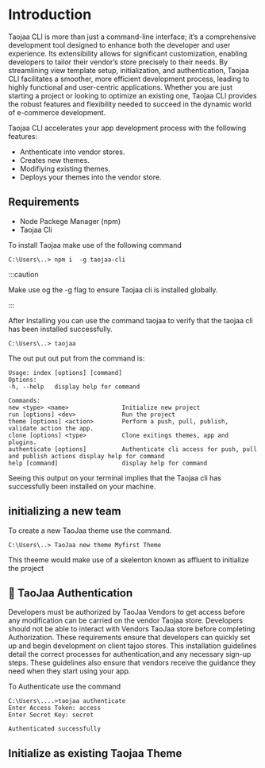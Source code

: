 # Introduction
<p style={{ textAlign: 'justify' }}>
 Taojaa CLI is more than just a command-line interface; it’s a comprehensive development tool designed to enhance both the developer and user experience. Its extensibility allows for significant customization, enabling developers to tailor their vendor’s store precisely to their needs. By streamlining view template setup, initialization, and authentication, Taojaa CLI facilitates a smoother, more efficient development process, leading to highly functional and user-centric applications. Whether you are just starting a project or looking to optimize an existing one, Taojaa CLI provides the robust features and flexibility needed to succeed in the dynamic world of e-commerce development.
 </p>

 Taojaa CLI accelerates your app development process with the following features:

 - Anthenticate into vendor stores.
 - Creates new themes.
 - Modifiying  existing themes.
 - Deploys your themes into the vendor store.



## Requirements
- Node Packege Manager (npm) 
- Taojaa Cli

To install Taojaa make use of the following command

 ```
 C:\Users\..> npm i  -g taojaa-cli 

 ```


:::caution

 Make use og the -g flag to ensure Taojaa cli is installed globally.

 :::


 After Installing you can use the command taojaa to verify that the taojaa cli has been installed successfully.
 
 ```
 C:\Users\..> taojaa 

 ```


 The out put out put from the command is:

 ```
 Usage: index [options] [command]
 Options:
 -h, --help   display help for command

 Commands:
 new <type> <name>               Initialize new project
 run [options] <dev>             Run the project
 theme [options] <action>        Perform a push, pull, publish, validate action the app.
 clone [options] <type>          Clone exitings themes, app and plugins.
 authenticate [options]          Authenticate cli access for push, pull and publish actions display help for command
 help [command]                  display help for command
 
 ```

 Seeing this output on your terminal implies that the Taojaa cli has successfully been installed on your machine.



## initializing a new team

To create a new TaoJaa theme use the command.

 ```
 C:\Users\..> TaoJaa new theme Myfirst Theme

 ```
 This theeme would make use of a skelenton known as affluent to initialize the project


  ## :closed_lock_with_key: TaoJaa Authentication

 <p style={{ textAlign: 'justify' }}>
 Developers must be authorized by TaoJaa Vendors to get access before any modification can be carried on the vendor Taojaa store. Developers should not be able to interact with Vendors TaoJaa store  before completing Authorization. These requirements ensure that developers can quickly set up and begin development on client tajoo stores. This installation guidelines detail the correct processes for authentication,and  any necessary sign-up steps. These guidelines also ensure that vendors receive the guidance they need when they start using your app.
 </p>

  To Authenticate use the command 

 ```
 C:\Users\....>taojaa authenticate
 Enter Access Token: access
 Enter Secret Key: secret

 Authenticated successfully

 ```




## Initialize as existing Taojaa Theme




 





 



